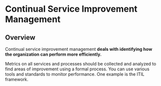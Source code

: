 # Continual Service Improvement Management

## Overview

Continual service improvement management **deals with identifying how the organization can perform more efficiently.**

Metrics on all services and processes should be collected and analyzed to find areas of improvement using a formal process. You can use various tools and standards to monitor performance. One example is the ITIL framework.